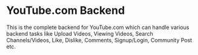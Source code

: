 # YouTube.com Backend
This is the complete backend for YouTube.com which can handle various backend tasks like Upload Videos, Viewing Videos, Search Channels/Videos, Like, Dislike, Comments, Signup/Login, Community Post etc.